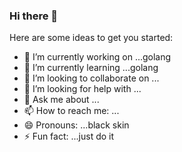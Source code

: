 ### Hi there 👋

Here are some ideas to get you started:

- 🔭 I’m currently working on ...golang
- 🌱 I’m currently learning ...golang
- 👯 I’m looking to collaborate on ...
- 🤔 I’m looking for help with ...
- 💬 Ask me about ...
- 📫 How to reach me: ...
- 😄 Pronouns: ...black skin
- ⚡ Fun fact: ...just do it

